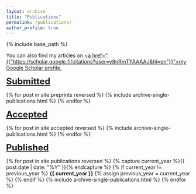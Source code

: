 ```yaml
---
layout: archive
title: "Publications"
permalink: /publications/
author_profile: true
---
```


{% include base_path %}

You can also find my articles on <u><a href="{{"https://scholar.google.fi/citations?user=y8nRmTYAAAAJ&hl=en"}}">my Google Scholar profile</a>.</u>

<font size="5">
<b><u>Submitted</u></b><br>
</font>

{% for post in site.preprints reversed %}
  {% include archive-single-publications.html %}
{% endfor %}


<font size="5">
<b><u>Accepted</u></b><br>
</font>

{% for post in site.accepted reversed %}
  {% include archive-single-publications.html %}
{% endfor %}



<font size="5">
<b><u>Published</u></b><br>
</font>


{% for post in site.publications reversed %}
  {% capture current_year %}{{ post.date | date: "%Y" }}{% endcapture %}
  {% if current_year != previous_year %}
  <b>{{ current_year }}</b>
    {% assign previous_year = current_year %}
  {% endif %}
  {% include archive-single-publications.html %}
{% endfor %}

